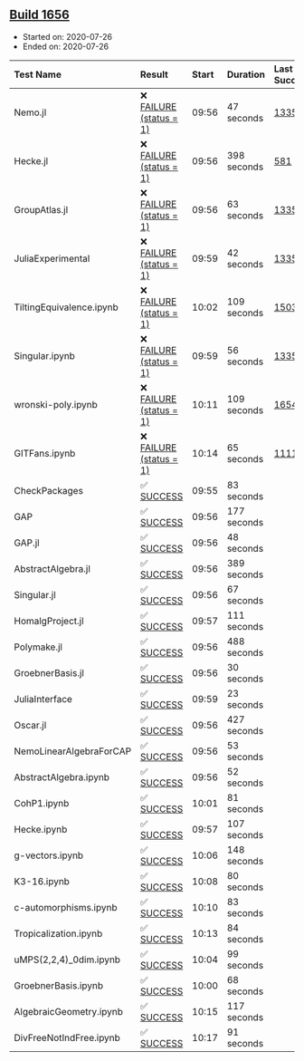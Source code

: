 ## [Build 1656](https://oscarci.mathematik.uni-kl.de/job/oscar-julia-1.4/1656/)

* Started on: 2020-07-26
* Ended on: 2020-07-26

| Test Name    | Result | Start | Duration | Last Success | First Failure |
|:-------------|:-------|:------|:---------|:-------------|:--------------|
| Nemo.jl | ❌ [FAILURE (status = 1)](https://oscarci.mathematik.uni-kl.de/job/oscar-julia-1.4/1656/artifact/logs/build-1656/Nemo.jl.log) | 09:56 | 47 seconds | [1335](https://oscarci.mathematik.uni-kl.de/job/oscar-julia-1.4/1335/) | [1336](https://oscarci.mathematik.uni-kl.de/job/oscar-julia-1.4/1336/) |
| Hecke.jl | ❌ [FAILURE (status = 1)](https://oscarci.mathematik.uni-kl.de/job/oscar-julia-1.4/1656/artifact/logs/build-1656/Hecke.jl.log) | 09:56 | 398 seconds | [581](https://oscarci.mathematik.uni-kl.de/job/oscar-julia-1.4/581/) | [582](https://oscarci.mathematik.uni-kl.de/job/oscar-julia-1.4/582/) |
| GroupAtlas.jl | ❌ [FAILURE (status = 1)](https://oscarci.mathematik.uni-kl.de/job/oscar-julia-1.4/1656/artifact/logs/build-1656/GroupAtlas.jl.log) | 09:56 | 63 seconds | [1335](https://oscarci.mathematik.uni-kl.de/job/oscar-julia-1.4/1335/) | [1336](https://oscarci.mathematik.uni-kl.de/job/oscar-julia-1.4/1336/) |
| JuliaExperimental | ❌ [FAILURE (status = 1)](https://oscarci.mathematik.uni-kl.de/job/oscar-julia-1.4/1656/artifact/logs/build-1656/JuliaExperimental.log) | 09:59 | 42 seconds | [1335](https://oscarci.mathematik.uni-kl.de/job/oscar-julia-1.4/1335/) | [1336](https://oscarci.mathematik.uni-kl.de/job/oscar-julia-1.4/1336/) |
| TiltingEquivalence.ipynb | ❌ [FAILURE (status = 1)](https://oscarci.mathematik.uni-kl.de/job/oscar-julia-1.4/1656/artifact/logs/build-1656/TiltingEquivalence.ipynb.log) | 10:02 | 109 seconds | [1503](https://oscarci.mathematik.uni-kl.de/job/oscar-julia-1.4/1503/) | [1504](https://oscarci.mathematik.uni-kl.de/job/oscar-julia-1.4/1504/) |
| Singular.ipynb | ❌ [FAILURE (status = 1)](https://oscarci.mathematik.uni-kl.de/job/oscar-julia-1.4/1656/artifact/logs/build-1656/Singular.ipynb.log) | 09:59 | 56 seconds | [1335](https://oscarci.mathematik.uni-kl.de/job/oscar-julia-1.4/1335/) | [1336](https://oscarci.mathematik.uni-kl.de/job/oscar-julia-1.4/1336/) |
| wronski-poly.ipynb | ❌ [FAILURE (status = 1)](https://oscarci.mathematik.uni-kl.de/job/oscar-julia-1.4/1656/artifact/logs/build-1656/wronski-poly.ipynb.log) | 10:11 | 109 seconds | [1654](https://oscarci.mathematik.uni-kl.de/job/oscar-julia-1.4/1654/) | [1655](https://oscarci.mathematik.uni-kl.de/job/oscar-julia-1.4/1655/) |
| GITFans.ipynb | ❌ [FAILURE (status = 1)](https://oscarci.mathematik.uni-kl.de/job/oscar-julia-1.4/1656/artifact/logs/build-1656/GITFans.ipynb.log) | 10:14 | 65 seconds | [1111](https://oscarci.mathematik.uni-kl.de/job/oscar-julia-1.4/1111/) | [1112](https://oscarci.mathematik.uni-kl.de/job/oscar-julia-1.4/1112/) |
| CheckPackages | ✅ [SUCCESS](https://oscarci.mathematik.uni-kl.de/job/oscar-julia-1.4/1656/artifact/logs/build-1656/CheckPackages.log) | 09:55 | 83 seconds |  |  |
| GAP | ✅ [SUCCESS](https://oscarci.mathematik.uni-kl.de/job/oscar-julia-1.4/1656/artifact/logs/build-1656/GAP.log) | 09:56 | 177 seconds |  |  |
| GAP.jl | ✅ [SUCCESS](https://oscarci.mathematik.uni-kl.de/job/oscar-julia-1.4/1656/artifact/logs/build-1656/GAP.jl.log) | 09:56 | 48 seconds |  |  |
| AbstractAlgebra.jl | ✅ [SUCCESS](https://oscarci.mathematik.uni-kl.de/job/oscar-julia-1.4/1656/artifact/logs/build-1656/AbstractAlgebra.jl.log) | 09:56 | 389 seconds |  |  |
| Singular.jl | ✅ [SUCCESS](https://oscarci.mathematik.uni-kl.de/job/oscar-julia-1.4/1656/artifact/logs/build-1656/Singular.jl.log) | 09:56 | 67 seconds |  |  |
| HomalgProject.jl | ✅ [SUCCESS](https://oscarci.mathematik.uni-kl.de/job/oscar-julia-1.4/1656/artifact/logs/build-1656/HomalgProject.jl.log) | 09:57 | 111 seconds |  |  |
| Polymake.jl | ✅ [SUCCESS](https://oscarci.mathematik.uni-kl.de/job/oscar-julia-1.4/1656/artifact/logs/build-1656/Polymake.jl.log) | 09:56 | 488 seconds |  |  |
| GroebnerBasis.jl | ✅ [SUCCESS](https://oscarci.mathematik.uni-kl.de/job/oscar-julia-1.4/1656/artifact/logs/build-1656/GroebnerBasis.jl.log) | 09:56 | 30 seconds |  |  |
| JuliaInterface | ✅ [SUCCESS](https://oscarci.mathematik.uni-kl.de/job/oscar-julia-1.4/1656/artifact/logs/build-1656/JuliaInterface.log) | 09:59 | 23 seconds |  |  |
| Oscar.jl | ✅ [SUCCESS](https://oscarci.mathematik.uni-kl.de/job/oscar-julia-1.4/1656/artifact/logs/build-1656/Oscar.jl.log) | 09:56 | 427 seconds |  |  |
| NemoLinearAlgebraForCAP | ✅ [SUCCESS](https://oscarci.mathematik.uni-kl.de/job/oscar-julia-1.4/1656/artifact/logs/build-1656/NemoLinearAlgebraForCAP.log) | 09:56 | 53 seconds |  |  |
| AbstractAlgebra.ipynb | ✅ [SUCCESS](https://oscarci.mathematik.uni-kl.de/job/oscar-julia-1.4/1656/artifact/logs/build-1656/AbstractAlgebra.ipynb.log) | 09:56 | 52 seconds |  |  |
| CohP1.ipynb | ✅ [SUCCESS](https://oscarci.mathematik.uni-kl.de/job/oscar-julia-1.4/1656/artifact/logs/build-1656/CohP1.ipynb.log) | 10:01 | 81 seconds |  |  |
| Hecke.ipynb | ✅ [SUCCESS](https://oscarci.mathematik.uni-kl.de/job/oscar-julia-1.4/1656/artifact/logs/build-1656/Hecke.ipynb.log) | 09:57 | 107 seconds |  |  |
| g-vectors.ipynb | ✅ [SUCCESS](https://oscarci.mathematik.uni-kl.de/job/oscar-julia-1.4/1656/artifact/logs/build-1656/g-vectors.ipynb.log) | 10:06 | 148 seconds |  |  |
| K3-16.ipynb | ✅ [SUCCESS](https://oscarci.mathematik.uni-kl.de/job/oscar-julia-1.4/1656/artifact/logs/build-1656/K3-16.ipynb.log) | 10:08 | 80 seconds |  |  |
| c-automorphisms.ipynb | ✅ [SUCCESS](https://oscarci.mathematik.uni-kl.de/job/oscar-julia-1.4/1656/artifact/logs/build-1656/c-automorphisms.ipynb.log) | 10:10 | 83 seconds |  |  |
| Tropicalization.ipynb | ✅ [SUCCESS](https://oscarci.mathematik.uni-kl.de/job/oscar-julia-1.4/1656/artifact/logs/build-1656/Tropicalization.ipynb.log) | 10:13 | 84 seconds |  |  |
| uMPS(2,2,4)_0dim.ipynb | ✅ [SUCCESS](https://oscarci.mathematik.uni-kl.de/job/oscar-julia-1.4/1656/artifact/logs/build-1656/uMPS-2-2-4-_0dim.ipynb.log) | 10:04 | 99 seconds |  |  |
| GroebnerBasis.ipynb | ✅ [SUCCESS](https://oscarci.mathematik.uni-kl.de/job/oscar-julia-1.4/1656/artifact/logs/build-1656/GroebnerBasis.ipynb.log) | 10:00 | 68 seconds |  |  |
| AlgebraicGeometry.ipynb | ✅ [SUCCESS](https://oscarci.mathematik.uni-kl.de/job/oscar-julia-1.4/1656/artifact/logs/build-1656/AlgebraicGeometry.ipynb.log) | 10:15 | 117 seconds |  |  |
| DivFreeNotIndFree.ipynb | ✅ [SUCCESS](https://oscarci.mathematik.uni-kl.de/job/oscar-julia-1.4/1656/artifact/logs/build-1656/DivFreeNotIndFree.ipynb.log) | 10:17 | 91 seconds |  |  |
